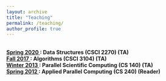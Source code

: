 ```yaml
---
layout: archive
title: "Teaching"
permalink: /teaching/
author_profile: true
---
```


<br>
<b> <u> Spring 2020 </u>: Data Structures (CSCI 2270) (TA) </b>
<br>
<b> <u> Fall 2017 </u>: Algorithms (CSCI 3104) (TA) </b>
<br>
<b> <u> Winter 2013 </u>: Parallel Scientific Computing (CS 140) (TA) </b>
<br>
<b> <u> Spring 2012 </u>: Applied Parallel Computing (CS 240) (Reader) </b>
